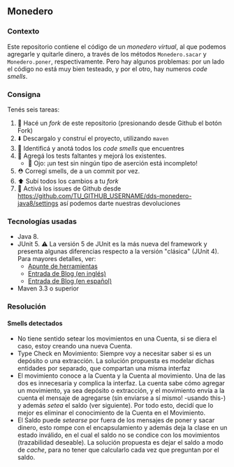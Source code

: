 ## Monedero

### Contexto

Este repositorio contiene el código de un _monedero virtual_, al que podemos agregarle y quitarle dinero, a través 
de los métodos `Monedero.sacar` y `Monedero.poner`, respectivamente. 
Pero hay algunos problemas: por un lado el código no está muy bien testeado, y por el otro, hay numeros _code smells_. 

### Consigna

Tenés seis tareas: 

 1. :fork_and_knife: Hacé un _fork_ de este repositorio (presionando desde Github el botón Fork)
 2. :arrow_down: Descargalo y construí el proyecto, utilizando `maven`
 2. :nose: Identificá y anotá todos los _code smells_ que encuentres 
 3. :test_tube: Agregá los tests faltantes y mejorá los existentes. 
     * :eyes: Ojo: ¡un test sin ningún tipo de aserción está incompleto!
 4. :rescue_worker_helmet: Corregí smells, de a un commit por vez. 
 5. :arrow_up: Subí todos los cambios a tu _fork_
 6. :bug: Activá los issues de Github desde https://github.com/TU_GITHUB_USERNAME/dds-monedero-java8/settings así podemos darte nuestras devoluciones

### Tecnologías usadas

* Java 8.
* JUnit 5. :warning: La versión 5 de JUnit es la más nueva del framework y presenta algunas diferencias respecto a la versión "clásica" (JUnit 4). Para mayores detalles, ver:
    *  [Apunte de herramientas](https://docs.google.com/document/d/1VYBey56M0UU6C0689hAClAvF9ILE6E7nKIuOqrRJnWQ/edit#heading=h.dnwhvummp994)
    *  [Entrada de Blog (en inglés)](https://www.baeldung.com/junit-5-migration)
    *  [Entrada de Blog (en español)](https://www.paradigmadigital.com/dev/nos-espera-junit-5/)
* Maven 3.3 o superior
 
### Resolución

#### Smells detectados
* No tiene sentido setear los movimientos en una Cuenta, si se diera el caso, estoy creando una nueva Cuenta.
* Type Check en Movimiento: Siempre voy a necesitar saber si es un depósito o una extracción. La solución propuesta es modelar dichas entidades por separado, que compartan una misma interfaz
* El movimiento conoce a la Cuenta y la Cuenta al movimiento. Una de las dos es innecesaria y complica la interfaz. La cuenta sabe cómo agregar un movimiento, ya sea depósito o extracción, y el movimiento envía a la cuenta el mensaje de agregarse (sin enviarse a sí mismo! -usando this-) y además _setea_ el saldo (ver siguiente). Por todo esto, decidí que lo mejor es eliminar el conocimiento de la Cuenta en el Movimiento.
* El Saldo puede *setearse* por fuera de los mensajes de poner y sacar dinero, esto rompe con el encapsulamiento y además deja la clase en un estado inválido, en el cual el saldo no se condice con los movimientos (trazabilidad deseable). La solución propuesta es dejar el saldo a modo de _cache_, para no tener que calcularlo cada vez que preguntan por el saldo.
